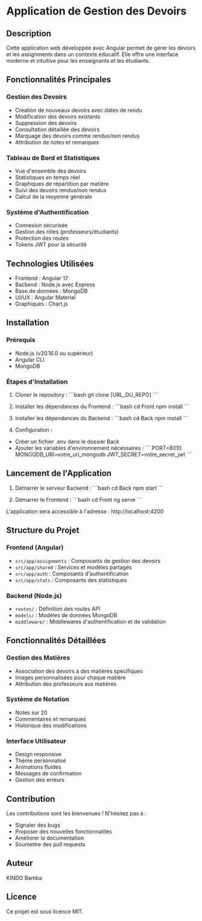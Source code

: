 # Application de Gestion des Devoirs

## Description
Cette application web développée avec Angular permet de gérer les devoirs et les assignments dans un contexte éducatif. Elle offre une interface moderne et intuitive pour les enseignants et les étudiants.

## Fonctionnalités Principales

### Gestion des Devoirs
- Création de nouveaux devoirs avec dates de rendu
- Modification des devoirs existants
- Suppression des devoirs
- Consultation détaillée des devoirs
- Marquage des devoirs comme rendus/non rendus
- Attribution de notes et remarques

### Tableau de Bord et Statistiques
- Vue d'ensemble des devoirs
- Statistiques en temps réel
- Graphiques de répartition par matière
- Suivi des devoirs rendus/non rendus
- Calcul de la moyenne générale

### Système d'Authentification
- Connexion sécurisée
- Gestion des rôles (professeurs/étudiants)
- Protection des routes
- Tokens JWT pour la sécurité

## Technologies Utilisées
- Frontend : Angular 17
- Backend : Node.js avec Express
- Base de données : MongoDB
- UI/UX : Angular Material
- Graphiques : Chart.js

## Installation

### Prérequis
- Node.js (v20.16.0 ou supérieur)
- Angular CLI
- MongoDB

### Étapes d'Installation

1. Cloner le repository :
\`\`\`bash
git clone [URL_DU_REPO]
\`\`\`

2. Installer les dépendances du Frontend :
\`\`\`bash
cd Front
npm install
\`\`\`

3. Installer les dépendances du Backend :
\`\`\`bash
cd Back
npm install
\`\`\`

4. Configuration :
- Créer un fichier .env dans le dossier Back
- Ajouter les variables d'environnement nécessaires :
\`\`\`
PORT=8010
MONGODB_URI=votre_uri_mongodb
JWT_SECRET=votre_secret_jwt
\`\`\`

## Lancement de l'Application

1. Démarrer le serveur Backend :
\`\`\`bash
cd Back
npm start
\`\`\`

2. Démarrer le Frontend :
\`\`\`bash
cd Front
ng serve
\`\`\`

L'application sera accessible à l'adresse : http://localhost:4200

## Structure du Projet

### Frontend (Angular)
- `src/app/assignments` : Composants de gestion des devoirs
- `src/app/shared` : Services et modèles partagés
- `src/app/auth` : Composants d'authentification
- `src/app/stats` : Composants des statistiques

### Backend (Node.js)
- `routes/` : Définition des routes API
- `models/` : Modèles de données MongoDB
- `middleware/` : Middlewares d'authentification et de validation

## Fonctionnalités Détaillées

### Gestion des Matières
- Association des devoirs à des matières spécifiques
- Images personnalisées pour chaque matière
- Attribution des professeurs aux matières

### Système de Notation
- Notes sur 20
- Commentaires et remarques
- Historique des modifications

### Interface Utilisateur
- Design responsive
- Thème personnalisé
- Animations fluides
- Messages de confirmation
- Gestion des erreurs

## Contribution
Les contributions sont les bienvenues ! N'hésitez pas à :
- Signaler des bugs
- Proposer des nouvelles fonctionnalités
- Améliorer la documentation
- Soumettre des pull requests

## Auteur
KINDO Bamba

## Licence
Ce projet est sous licence MIT. 